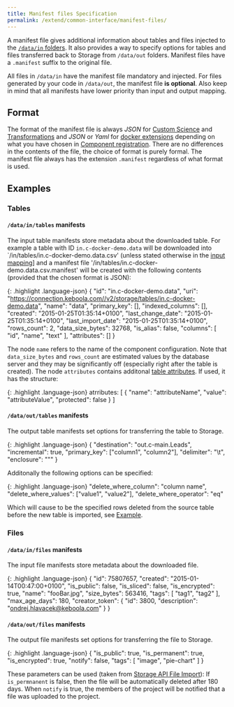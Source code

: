 ```yaml
---
title: Manifest files Specification
permalink: /extend/common-interface/manifest-files/
---
```


A manifest file gives additional information about tables and files injected to the 
[`/data/in` folders](/extend/common-interface/). 
It also provides a way to specify options for tables and files transferred back to Storage from `/data/out`
 folders. Manifest files have a `.manifest` suffix to the original file.

All files in `/data/in` have the manifest file mandatory and injected. For files generated by your code 
in `/data/out`, the manifest file **is optional**. Also keep in mind that all manifests have lower priority
than input and output mapping.

## Format

The format of the manifest file is always *JSON* for [Custom Science](/extend/custom-science/)
and [Transformations](https://help.keboola.com/??) 
and *JSON* or *Yaml* for [docker extensions](/extend/docker/) depending on what you have 
chosen in [Component registration](/extend/registration/).
There are no differences in the contents of the file, the choice of format is purely formal. The manifest
file always has the extension `.manifest` regardless of what format is used.

## Examples

### Tables

#### `/data/in/tables` manifests
The input table manifests store metadata about the downloaded table. For example a table
with ID `in.c-docker-demo.data` will be downloaded into 
`/in/tables/in.c-docker-demo.data.csv' (unless stated otherwise in the 
[input mapping](/extend/common-interface/config-file/)] and a manifest file
'/in/tables/in.c-docker-demo.data.csv.manifest' will be created with the following 
contents (provided that the chosen format is JSON):

{: .highlight .language-json}
    {
        "id": "in.c-docker-demo.data",
        "uri": "https://connection.keboola.com//v2/storage/tables/in.c-docker-demo.data",
        "name": "data",
        "primary_key": [],
        "indexed_columns": [],
        "created": "2015-01-25T01:35:14+0100",
        "last_change_date": "2015-01-25T01:35:14+0100",
        "last_import_date": "2015-01-25T01:35:14+0100",
        "rows_count": 2,
        "data_size_bytes": 32768,
        "is_alias": false,
        "columns": [
            "id",
            "name",
            "text"
        ],
        "attributes": []
    }

The node `name` refers to the name of the component configuration.
Note that `data_size_bytes` and `rows_count` are estimated values by the database server and they may be 
significantly off (especially right after the table is created). The node `attributes` contains
additonal [table attributes](https://help.keboola.com/????). If used, it has the structure:

{: .highlight .language-json}
    atrributes: [
        {
            "name": "attributeName",
            "value": "attributeValue",
            "protected": false
        }
    ]

#### `/data/out/tables` manifests

The output table manifests set options for transferring the table to Storage.

{: .highlight .language-json}
    {
        "destination": "out.c-main.Leads",
        "incremental": true,
        "primary_key": ["column1", "column2"],
        "delimiter": "\t",
        "enclosure": "\""
    }
    
Additonally the following options can be specified:

{: .highlight .language-json}
        "delete_where_column": "column name",
        "delete_where_values": ["value1", "value2"],
        "delete_where_operator": "eq"
    
Which will cause to be the specified rows deleted from the source table before the new 
table is imported, see [Example](/extend/common-interface/config-file/#output-mapping-delete-rows).

### Files

#### `/data/in/files` manifests

The input file manifests store metadata about the downloaded file.

{: .highlight .language-json}
    {
        "id": 75807657,
        "created": "2015-01-14T00:47:00+0100",
        "is_public": false,
        "is_sliced": false,
        "is_encrypted": true,
        "name": "fooBar.jpg",
        "size_bytes": 563416,
        "tags": [
            "tag1",
            "tag2"
        ],
        "max_age_days": 180,
        "creator_token": {
            "id": 3800,
            "description": "ondrej.hlavacek@keboola.com"
        }
    }

#### `/data/out/files` manifests

The output file manifests set options for transferring the file to Storage.

{: .highlight .language-json}
    {
        "is_public": true,
        "is_permanent": true,
        "is_encrypted": true,
        "notify": false,
        "tags": [
            "image",
            "pie-chart"
        ]
    }

These parameters can be used (taken from [Storage API File Import](http://docs.keboola.apiary.io/#files)):
If `is_permnanent` is false, then the file will be automatically deleted after 180 days. When `notify` is
true, the members of the project will be notified that a file was uploaded to the project.


